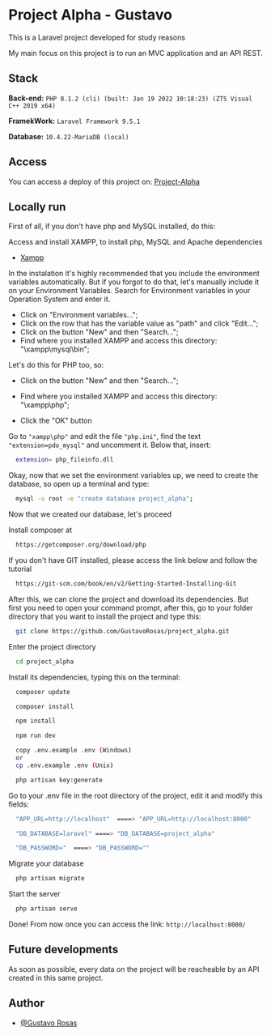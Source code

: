 # Project Alpha - Gustavo
This is a Laravel project developed for study reasons

My main focus on this project is to run an MVC application and an API REST.

## Stack
**Back-end:** `PHP 8.1.2 (cli) (built: Jan 19 2022 10:18:23) (ZTS Visual C++ 2019 x64)`

**FramekWork:** `Laravel Framework 9.5.1`

**Database:** `10.4.22-MariaDB (local)`

## Access

You can access a deploy of this project on: [Project-Alpha](http://project-gustavo.herokuapp.com/)

## Locally run

First of all, if you don't have php and MySQL installed, do this:

Access and install XAMPP, to install php, MySQL and Apache dependencies

- [Xampp](https://www.apachefriends.org/index.html)


In the instalation it's highly recommended that you include the environment variables automatically.
 But if you forgot to do that, let's manually include it on your Environment Variables.
Search for Environment variables in your Operation System and enter it.
- Click on "Environment variables...";
- Click on the row that has the variable value as "path" and click "Edit...";
- Click on the button "New" and then "Search...";
- Find where you installed XAMPP and access this directory: "\xampp\mysql\bin";

Let's do this for PHP too, so:
- Click on the button "New" and then "Search...";
- Find where you installed XAMPP and access this directory: "\xampp\php";

- Click the "OK" button

Go to `"xampp\php"` and edit the file `"php.ini"`, find the text `"extension=pdo_mysql"` and uncomment it.
Below that, insert:

```bash
  extension= php_fileinfo.dll
```

Okay, now that we set the environment variables up, we need to create the database, so open up a terminal and type:

```bash
  mysql -u root -e "create database project_alpha"; 
```

Now that we created our database, let's proceed

Install composer at

```bash
  https://getcomposer.org/download/php
```

If you don't have GIT installed, please access the link below and follow the tutorial

```bash
  https://git-scm.com/book/en/v2/Getting-Started-Installing-Git
```

After this, we can clone the project and download its dependencies.
But first you need to open your command prompt, after this, go to your folder directory that you want to install the project and type this:

```bash
  git clone https://github.com/GustavoRosas/project_alpha.git
```

Enter the project directory

```bash
  cd project_alpha
```

Install its dependencies, typing this on the terminal:

```bash
  composer update
```
```bash
  composer install
```
```bash
  npm install
```
```bash
  npm run dev
```
```bash
  copy .env.example .env (Windows)
  or
  cp .env.example .env (Unix)
```
```bash
  php artisan key:generate
```

Go to your .env file in the root directory of the project, edit it and modify this fields:

```bash
  "APP_URL=http://localhost"  ====> "APP_URL=http://localhost:8000"
```
```bash
  "DB_DATABASE=laravel" ====> "DB_DATABASE=project_alpha"
```
```bash
  "DB_PASSWORD="  ====> "DB_PASSWORD=""
```

Migrate your database

```bash
  php artisan migrate
```

Start the server

```bash
  php artisan serve
```

Done! From now once you can access the link: `http://localhost:8000/`

## Future developments

As soon as possible, every data on the project will be reacheable by an API created in this same project.

## Author

- [@Gustavo Rosas](https://www.github.com/GustavoRosas)
